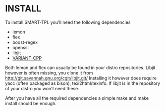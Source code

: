 INSTALL
=======

To install SMART-TPL you'll need the following dependencies

* lemon
* flex
* boost-regex
* openssl
* libjit
* [VARIANT-CPP](https://github.com/CopernicaMarketingSoftware/VARIANT-CPP)

Both lemon and flex can usually be found in your distro repositories. Libjit however is often missing, you clone it from http://git.savannah.gnu.org/cgit/libjit.git/
Installing it however does require yacc (often packaged as bison), texi2html/texinfo. If libjit is in the repository of your distro you won't need these.

After you have all the required dependencies a simple make and make install should be enough.
